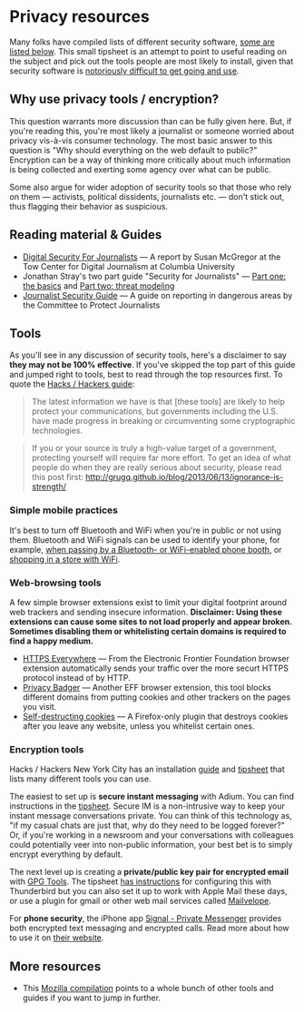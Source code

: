 Privacy resources
===

Many folks have compiled lists of different security software, [some are listed below](#more-resources). This small tipsheet is an attempt to point to useful reading on the subject and pick out the tools people are most likely to install, given that security software is [notoriously difficult to get going and use](http://www.washingtonpost.com/blogs/wonkblog/wp/2013/06/14/nsa-proof-encryption-exists-why-doesnt-anyone-use-it).

## Why use privacy tools / encryption?

This question warrants more discussion than can be fully given here. But, if you're reading this, you're most likely a journalist or someone worried about privacy vis-à-vis consumer technology. The most basic answer to this question is "Why should everything on the web default to public?" Encryption can be a way of thinking more critically about much information is being collected and exerting some agency over what can be public. 

Some also argue for wider adoption of security tools so that those who rely on them — activists, political dissidents, journalists etc. — don't stick out, thus flagging their behavior as suspicious.

## Reading material & Guides

* [Digital Security For Journalists](https://www.gitbook.com/book/susanemcg/digital-security-for-journalists/details) — A report by Susan McGregor at the Tow Center for Digital Journalism at Columbia University
* Jonathan Stray's two part guide "Security for Journalists" — [Part one: the basics](https://source.opennews.org/en-US/learning/security-journalists-part-one-basics/) and [Part two: threat modeling](https://source.opennews.org/en-US/learning/security-journalists-part-two-threat-modeling/)
* [Journalist Security Guide](https://cpj.org/reports/2012/04/journalist-security-guide.php) — A guide on reporting in dangerous areas by the Committee to Protect Journalists

## Tools

As you'll see in any discussion of security tools, here's a disclaimer to say **they may not be 100% effective**. If you've skipped the top part of this guide and jumped right to tools, best to read through the top resources first. To quote the [Hacks / Hackers guide](https://github.com/hackshackers/hhnyc-crypto/):

> The latest information we have is that [these tools] are likely to help protect your communications, but governments including the U.S. have made progress in breaking or circumventing some cryptographic technologies.

> If you or your source is truly a high-value target of a government, protecting yourself will require far more effort. To get an idea of what people do when they are really serious about security, please read this post first: <http://grugq.github.io/blog/2013/06/13/ignorance-is-strength/>

### Simple mobile practices

It's best to turn off Bluetooth and WiFi when you're in public or not using them. Bluetooth and WiFi signals can be used to identify your phone, for example, [when passing by a Bluetooth- or WiFi-enabled phone booth](http://www.buzzfeed.com/josephbernstein/exclusive-hundreds-of-devices-hidden-inside-new-york-city-ph#.yryawvdMa), or [shopping in a store with WiFi](http://www.nytimes.com/2013/07/15/business/attention-shopper-stores-are-tracking-your-cell.html?_r=0).

### Web-browsing tools

A few simple browser extensions exist to limit your digital footprint around web trackers and sending insecure information. **Disclaimer: Using these extensions can cause some sites to not load properly and appear broken. Sometimes disabling them or whitelisting certain domains is required to find a happy medium.**

* [HTTPS Everywhere](https://www.eff.org/https-everywhere) — From the Electronic Frontier Foundation browser extension automatically sends your traffic over the more securt HTTPS protocol instead of by HTTP.
* [Privacy Badger](https://www.eff.org/privacybadger) — Another EFF browser extension, this tool blocks different domains from putting cookies and other trackers on the pages you visit.
* [Self-destructing cookies](https://addons.mozilla.org/en-US/firefox/addon/self-destructing-cookies/) — A Firefox-only plugin that destroys cookies after you leave any website, unless you whitelist certain ones.

### Encryption tools

Hacks / Hackers New York City has an installation [guide](https://github.com/hackshackers/hhnyc-crypto/) and [tipsheet](https://github.com/hackshackers/hhnyc-crypto/blob/master/tipsheet.md) that lists many different tools you can use. 

The easiest to set up is **secure instant messaging** with Adium. You can find instructions in the [tipsheet](https://github.com/hackshackers/hhnyc-crypto/blob/master/tipsheet.md#adium-mac-os-x). Secure IM is a non-intrusive way to keep your instant message conversations private. You can think of this technology as, "if my casual chats are just that, why do they need to be logged forever?" Or, if you're working in a newsroom and your conversations with colleagues could potentially veer into non-public information, your best bet is to simply encrypt everything by default.

The next level up is creating a **private/public key pair for encrypted email** with [GPG Tools](https://gpgtools.org/). The tipsheet [has instructions](https://github.com/hackshackers/hhnyc-crypto/blob/master/tipsheet.md#thunderbird--enigmail) for configuring this with Thunderbird but you can also set it up to work with Apple Mail these days, or use a plugin for gmail or other web mail services called [Mailvelope](https://www.mailvelope.com/).

For **phone security**, the iPhone app [Signal - Private Messenger](https://itunes.apple.com/us/app/signal-private-messenger/id874139669?mt=8) provides both encrypted text messaging and encrypted calls. Read more about how to use it on [their website](https://whispersystems.org/).

## More resources

* This [Mozilla compilation](https://github.com/mozilla/DropItLike) points to a whole bunch of other tools and guides if you want to jump in further.

